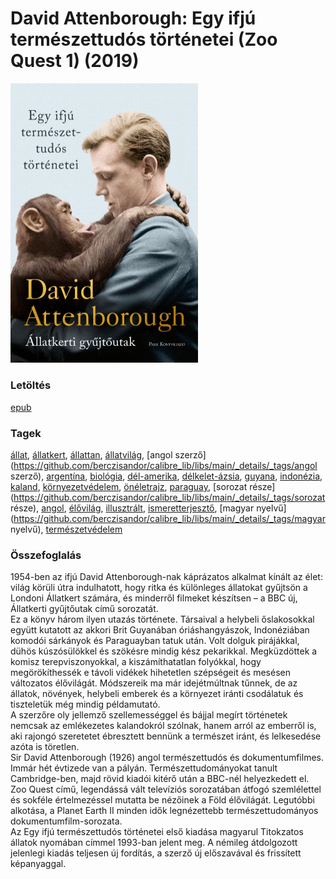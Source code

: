 # <a name="id_1449">David Attenborough: Egy ifjú természettudós történetei (Zoo Quest 1) (2019)</a>
<img src="https://github.com/BercziSandor/calibre_lib/raw/main/libs/main/David%20Attenborough/Egy%20ifju%20termeszettudos%20tortenetei%20%281449%29/cover.jpg" alt="cover" width="300"/>

### Letöltés
[epub](https://github.com/BercziSandor/calibre_lib/raw/main/libs/main/David%20Attenborough/Egy%20ifju%20termeszettudos%20tortenetei%20%281449%29/Egy%20ifju%20termeszettudos%20tortene%20-%20David%20Attenborough.epub)

### Tagek
[állat](https://github.com/berczisandor/calibre_lib/libs/main/_details/_tags/állat), [állatkert](https://github.com/berczisandor/calibre_lib/libs/main/_details/_tags/állatkert), [állattan](https://github.com/berczisandor/calibre_lib/libs/main/_details/_tags/állattan), [állatvilág](https://github.com/berczisandor/calibre_lib/libs/main/_details/_tags/állatvilág), [angol szerző](https://github.com/berczisandor/calibre_lib/libs/main/_details/_tags/angol szerző), [argentína](https://github.com/berczisandor/calibre_lib/libs/main/_details/_tags/argentína), [biológia](https://github.com/berczisandor/calibre_lib/libs/main/_details/_tags/biológia), [dél-amerika](https://github.com/berczisandor/calibre_lib/libs/main/_details/_tags/dél-amerika), [délkelet-ázsia](https://github.com/berczisandor/calibre_lib/libs/main/_details/_tags/délkelet-ázsia), [guyana](https://github.com/berczisandor/calibre_lib/libs/main/_details/_tags/guyana), [indonézia](https://github.com/berczisandor/calibre_lib/libs/main/_details/_tags/indonézia), [kaland](https://github.com/berczisandor/calibre_lib/libs/main/_details/_tags/kaland), [környezetvédelem](https://github.com/berczisandor/calibre_lib/libs/main/_details/_tags/környezetvédelem), [önéletrajz](https://github.com/berczisandor/calibre_lib/libs/main/_details/_tags/önéletrajz), [paraguay](https://github.com/berczisandor/calibre_lib/libs/main/_details/_tags/paraguay), [sorozat része](https://github.com/berczisandor/calibre_lib/libs/main/_details/_tags/sorozat része), [angol](https://github.com/berczisandor/calibre_lib/libs/main/_details/_tags/angol), [élővilág](https://github.com/berczisandor/calibre_lib/libs/main/_details/_tags/élővilág), [illusztrált](https://github.com/berczisandor/calibre_lib/libs/main/_details/_tags/illusztrált), [ismeretterjesztő](https://github.com/berczisandor/calibre_lib/libs/main/_details/_tags/ismeretterjesztő), [magyar nyelvű](https://github.com/berczisandor/calibre_lib/libs/main/_details/_tags/magyar nyelvű), [természetvédelem](https://github.com/berczisandor/calibre_lib/libs/main/_details/_tags/természetvédelem)

### Összefoglalás
<div>
<p>1954-ben ​az ifjú David Attenborough-nak káprázatos alkalmat kínált az élet: világ körüli útra indulhatott, hogy ritka és különleges állatokat gyűjtsön a Londoni Állatkert számára, és minderről filmeket készítsen – a BBC új, Állatkerti gyűjtőutak című sorozatát.<br>Ez a könyv három ilyen utazás története. Társaival a helybeli őslakosokkal együtt kutatott az akkori Brit Guyanában óriáshangyászok, Indonéziában komodói sárkányok és Paraguayban tatuk után. Volt dolguk pirájákkal, dühös kúszósülökkel és szökésre mindig kész pekarikkal. Megküzdöttek a komisz terepviszonyokkal, a kiszámíthatatlan folyókkal, hogy megörökíthessék e távoli vidékek hihetetlen szépségeit és mesésen változatos élővilágát. Módszereik ma már idejétmúltnak tűnnek, de az állatok, növények, helybeli emberek és a környezet iránti csodálatuk és tiszteletük még mindig példamutató.<br>A szerzőre oly jellemző szellemességgel és bájjal megírt történetek nemcsak az emlékezetes kalandokról szólnak, hanem arról az emberről is, aki rajongó szeretetet ébresztett bennünk a természet iránt, és lelkesedése azóta is töretlen.<br>Sir David Attenborough (1926) angol természettudós és dokumentumfilmes. Immár hét évtizede van a pályán. Természettudományokat tanult Cambridge-ben, majd rövid kiadói kitérő után a BBC-nél helyezkedett el. Zoo Quest című, legendássá vált televíziós sorozatában átfogó szemlélettel és sokféle értelmezéssel mutatta be nézőinek a Föld élővilágát. Legutóbbi alkotása, a Planet Earth II minden idők legnézettebb természettudományos dokumentumfilm-sorozata.<br>Az Egy ifjú természettudós történetei első kiadása magyarul Titokzatos állatok nyomában címmel 1993-ban jelent meg. A némileg átdolgozott jelenlegi kiadás teljesen új fordítás, a szerző új előszavával és frissített képanyaggal.</p></div>


